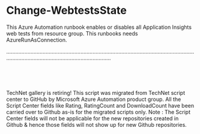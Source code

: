 ﻿Change-WebtestsState
====================

            

This Azure Automation runbook enables or disables all Application Insights web tests from resource group.
This runbooks needs AzureRunAsConnection.


.................................................................................................................................................................................................


 

 

        
    
TechNet gallery is retiring! This script was migrated from TechNet script center to GitHub by Microsoft Azure Automation product group. All the Script Center fields like Rating, RatingCount and DownloadCount have been carried over to Github as-is for the migrated scripts only. Note : The Script Center fields will not be applicable for the new repositories created in Github & hence those fields will not show up for new Github repositories.
